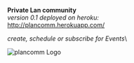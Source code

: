 **Private Lan community**\
*version 0.1 deployed on heroku:*\
http://plancomm.herokuapp.com/

*create, schedule or subscribe for Events*\

![plancomm Logo](https://res.cloudinary.com/ironhackcamp/image/upload/v1579561986/codesource/header_pic_wosn8d.jpg)